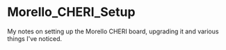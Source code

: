 # Morello_CHERI_Setup
My notes on setting up the Morello CHERI board, upgrading it and various things I've noticed.
